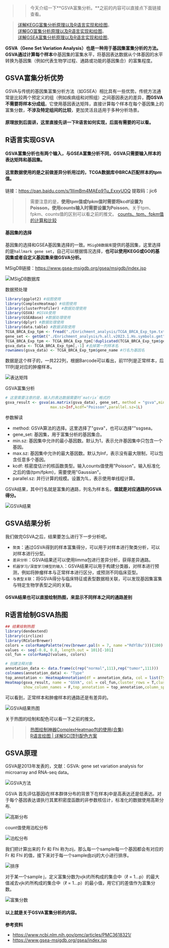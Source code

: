 >> 今天介绍一下**GSVA富集分析。**之前的内容可以直接点下面链接查看。

> [详解KEGG富集分析原理以及R语言实现和绘图](https://mp.weixin.qq.com/s?__biz=Mzg2NjYzNjQ4Ng==&mid=2247485967&idx=1&sn=0825246bf6591df94cb25140418c30b0&chksm=ce468da6f93104b0116e1950a86cd31e4baee8607d8698c43d4919ee17dcf10757a7ff023c39&token=516238103&lang=zh_CN#rd)。  
[详解GO富集分析原理以及R语言实现和绘图](https://mp.weixin.qq.com/s?__biz=Mzg2NjYzNjQ4Ng==&mid=2247485987&idx=1&sn=aa6442f3847c9cf9350feb1358e9a651&chksm=ce468d8af931049cc00ce8bf4695e4ae2d667d34d99631fa5a7c3bab4ec93887a1284cb5c283&token=516238103&lang=zh_CN#rd)。  
[详解GSEA富集分析原理以及R语言实现和绘图](https://mp.weixin.qq.com/s?__biz=Mzg2NjYzNjQ4Ng==&mid=2247486057&idx=1&sn=6f2eb0679e8c43e7ddee536b65a08eb5&chksm=ce468dc0f93104d6dd5edf5f8a30949681729f4c8d8b3538d210548e67ad6b2a75446b9359e1&token=516238103&lang=zh_CN#rd)。

**GSVA（Gene Set Variation Analysis）**也是一种用于基因集富集分析的方法。GSVA通过计算**每个样本**中基因集的富集水平，将基因表达数据从个体基因的水平转换为基因集（例如代表生物学过程、通路或功能的基因集合）的富集程度。

## GSVA富集分析优势
GSVA与传统的基因集富集分析方法（如GSEA）相比具有一些优势。传统方法通常是比较两个预定义的组（例如疾病组和对照组）之间基因表达的差异，**而GSVA不需要将样本分成组**。它使用基因表达矩阵，直接计算每个样本在每个基因集上的富集分数，**不涉及特定组间的比较**，更加灵活且适用于多种分析场景。

#### 原理放到后面讲，这里直接先讲一下R语言如何实现，后面有需要的可以看。

## R语言实现GSVA
#### GSVA富集分析也有两个输入，与GSEA富集分析不同，GSVA只需要输入**样本的表达矩阵和基因集。**
#### 这里数据使用的是之前做差异分析用过的，TCGA数据库中BRCA匹配样本的tpm值。

链接：https://pan.baidu.com/s/1IIimBm4MAEp9Tu_ExxyUOQ  提取码：jic6

>> 需要注意的是，**使用tpm值或fpkm值时需要将kcdf设置为Poisson，使用counts输入时需要设置为Poisson**。关于tpm、fpkm、counts值的区别可以看之前的推文。
[counts、tpm、fpkm值的计算和比较](https://mp.weixin.qq.com/s?__biz=Mzg2NjYzNjQ4Ng==&mid=2247485635&idx=2&sn=95c448e9bb5eba4d83b18ac5ed4a41ad&chksm=ce468f6af931067c90920b40872694a5e5b1aeaa03bded488523b6423c1ec4be1870b4836b1b&token=234502903&lang=zh_CN#rd)

#### 基因集的选择
基因集的选择和GSEA基因集选择的一致。`MSigDB数据库`提供的基因集，这里选择的是`hallmark gene set`，自己可以根据情况选择，**也可以使用KEGG或GO的基因集或者自定义基因集来做GSVA分析。**

MSigDB链接：https://www.gsea-msigdb.org/gsea/msigdb/index.jsp

![MSigDB数据库](https://files.mdnice.com/user/23696/5298506d-0d01-4eb1-a27d-289dd7f241e6.png)

数据预处理
```r
library(ggplot2) #绘图使用
library(ComplexHeatmap) #绘图使用
library(clusterProfiler) #数据处理使用
library(GSVA) #GSVA使用
library(GSEABase) #数据处理使用
library(dplyr) #数据处理使用
library(data.table) #数据读取使用
TCGA_BRCA_Exp_tpm <- fread("./Enrichment_analysis/TCGA_BRCA_Exp_tpm.txt",data.table = F)
gene_set <- getGmt("./Enrichment_analysis/h.all.v2023.1.Hs.symbols.gmt")
TCGA_BRCA_Exp_tpm <- TCGA_BRCA_Exp_tpm[!duplicated(TCGA_BRCA_Exp_tpm$gene_name),] ## 去除重复基因
gsva_data <- TCGA_BRCA_Exp_tpm[,-1] #去掉第一列样本名
rownames(gsva_data) <- TCGA_BRCA_Exp_tpm$gene_name #行名为基因名
```

数据是这个样子的，一共222列，根据Barcode可以看出，前111列是正常样本，后111列是对应的肿瘤样本。

![表达矩阵](https://files.mdnice.com/user/23696/4736016a-e054-4753-a44d-668fe47e5569.png)

GSVA富集分析
```r
# 这里需要注意的是，输入的表达数据需要时`matrix`格式的
gsva_result <- gsva(as.matrix(gsva_data), gene_set, method = "gsva",min.sz=1,
                    max.sz=Inf,kcdf="Poisson",parallel.sz=1L)
```

参数解读

- method: GSVA算法的选择。这里选择了"gsva"，也可以选择""ssgsea。
- gene_set: 基因集，用于富集分析的基因集合。
- min.sz: 基因集中允许的最小基因数。默认为1，表示允许基因集中只包含一个基因。
- max.sz: 基因集中允许的最大基因数。默认为Inf，表示没有最大限制，可以包含任意多个基因。
- kcdf: 核密度估计的核函数类型。输入counts值使用"Poisson"。输入标准化之后的值(tpm/fpkm)，需要使用"Gaussian"。
- parallel.sz: 并行计算的规模。设置为1L，表示使用单线程计算。

GSVA结果，其中行名就是富集的通路，列名为样本名，**值就是对应通路的GSVA得分。**

![GSVA结果](https://files.mdnice.com/user/23696/06ebbc06-7acd-4078-af89-4f36da9a4cb9.png)

## GSVA结果分析
我们做完GSVA之后，结果要怎么进行下一步分析呢。
- `聚类`：通过GSVA得到的样本富集得分，可以用于对样本进行聚类分析，可以对样本进行分型。
- `差异分析`：GSVA结果还可以使用limma包进行差异分析，获得差异通路。
- `机器学习/深度学习模型的输入`：GSVA结果可以用于构建分类器，对样本进行预测，例如将肿瘤样本与正常样本进行区分，或预测不同临床亚型。
- `与表型关联`：将GSVA得分与临床特征或表型数据相关联，可以发现基因集富集与特定生物学表型之间的关联。

#### GSVA结果也可以直接绘制热图，来显示不同样本之间的通路差别
## R语言绘制GSVA热图
```r
## 结果绘制热图
library(dendextend)
library(circlize)
library(RColorBrewer)
colors = colorRampPalette(rev(brewer.pal(n = 7, name ="RdYlBu")))(100)
values <- seq(-0.8, 0.8, length.out = 101)[-101]
col_fun = colorRamp2(values, colors)

# 创建注释对象
annotation_data <- data.frame(c(rep("normal",111),rep("tumor",111)))
colnames(annotation_data) <- "Type"
top_annotation <- HeatmapAnnotation(df = annotation_data, col = list(Type = c("normal" = "blue", "tumor" = "red")))
Heatmap(gsva_result, name = "GSVA", col = col_fun,cluster_rows = T,cluster_columns = F,show_row_names = F,
        show_column_names = F,top_annotation = top_annotation,column_split = annotation_data$Type)
```
可以看到，正常样本和肿瘤样本的通路还是有差异的。

![GSVA结果热图](https://files.mdnice.com/user/23696/3d2852d7-09a5-41c5-b028-986655f7ebb5.png)

关于热图的绘制和配色可以看一下之前的推文。
>> [热图绘制神器ComplexHeatmap包的使用(合集)](https://mp.weixin.qq.com/s?__biz=Mzg2NjYzNjQ4Ng==&mid=2247485813&idx=1&sn=d7be5ce603dfebb97e88c1c2b0e77bb8&chksm=ce468edcf93107ca199495bffba1ea2f82386483bf6971698cb24a1d33276f5d6f1a5040be34&token=234502903&lang=zh_CN#rd)  
[R语言绘图 | 详解SCI顶刊配色方案](https://mp.weixin.qq.com/s?__biz=Mzg2NjYzNjQ4Ng==&mid=2247485950&idx=1&sn=649c7e76d3c5b6384ef604c1358ed056&chksm=ce468e57f9310741bbf19a3bf95c6295cb16be54413e05a78ab01599c2f22c845b4399c835bb&token=234502903&lang=zh_CN#rd)

## GSVA原理
GSVA是2013年发表的，文献：GSVA: gene set variation analysis for microarray and RNA-seq data。

![GSVA方法](https://files.mdnice.com/user/23696/483d4382-9c7a-4b5f-9bee-0d4879115c20.png)

GSVA 首先评估基因i在样本群体分布的背景下在样本j中是高表达还是低表达。对于每个基因表达谱执行其累积密度函数的非参数核估计，标准化的数据使用高斯分布.

![高斯分布](https://files.mdnice.com/user/23696/4ec62077-15b1-48af-861b-aff60b09b897.png)

count值使用泊松分布

![泊松分布](https://files.mdnice.com/user/23696/0ec15bcc-b236-4850-8e88-5b82bbe3b495.png)


我们把计算出来的 Fr 和 Fhi 称为zij，那么每⼀个sample每⼀个基因都会有对应的 Fr 和 Fhi 的值，接下来对于每⼀个sample由zij的⼤⼩进⾏排序。

![排序](https://files.mdnice.com/user/23696/4b317659-bd5e-4bfa-81b8-dc1dc004e9a0.png)

对于某⼀个sample j，定义富集分数为vjk(ℓ)所构成的集合中（ℓ = 1...p）的最⼤值减去vjk(ℓ)所构成的集合中（ℓ = 1...p）的最⼩值，⽤它们的差值作为富集分数。

![富集分数](https://files.mdnice.com/user/23696/5de99f50-44b9-46a6-8ec2-d6f202ef6da0.png)

#### 以上就是关于GSVA富集分析的内容。

**参考资料**
- https://www.ncbi.nlm.nih.gov/pmc/articles/PMC3618321/
- https://www.gsea-msigdb.org/gsea/index.jsp




